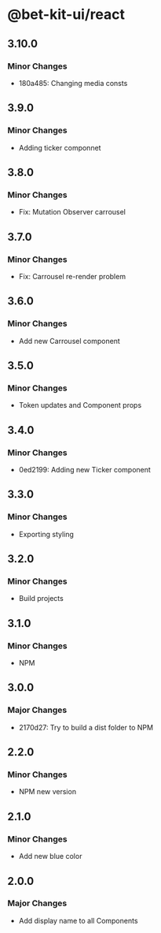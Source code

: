 # @bet-kit-ui/react

## 3.10.0

### Minor Changes

- 180a485: Changing media consts

## 3.9.0

### Minor Changes

- Adding ticker componnet

## 3.8.0

### Minor Changes

- Fix: Mutation Observer carrousel

## 3.7.0

### Minor Changes

- Fix: Carrousel re-render problem

## 3.6.0

### Minor Changes

- Add new Carrousel component

## 3.5.0

### Minor Changes

- Token updates and Component props

## 3.4.0

### Minor Changes

- 0ed2199: Adding new Ticker component

## 3.3.0

### Minor Changes

- Exporting styling

## 3.2.0

### Minor Changes

- Build projects

## 3.1.0

### Minor Changes

- NPM

## 3.0.0

### Major Changes

- 2170d27: Try to build a dist folder to NPM

## 2.2.0

### Minor Changes

- NPM new version

## 2.1.0

### Minor Changes

- Add new blue color

## 2.0.0

### Major Changes

- Add display name to all Components
